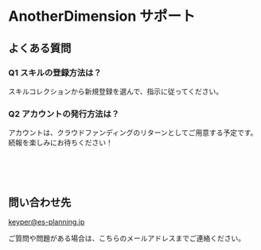 # AnotherDimension サポート

## よくある質問

### Q1 スキルの登録方法は？

スキルコレクションから新規登録を選んで、指示に従ってください。

### Q2 アカウントの発行方法は？

アカウントは、クラウドファンディングのリターンとしてご用意する予定です。続報を楽しみにお待ちください！

<br>
<br>
<br>

## 問い合わせ先

keyper@es-planning.jp

ご質問や問題がある場合は、こちらのメールアドレスまでご連絡ください。
